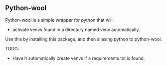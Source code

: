 Python-wool
---

Python-wool is a simple wrapper for python that will:
 * activate venvs found in a directory named venv automatically.

Use this by installing this package, and then aliasing python to python-wool.

TODO:
 * Have it automatically create venvs if a requirements.txt is found.
